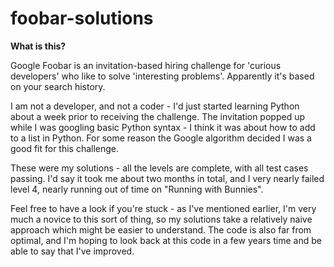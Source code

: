 # foobar-solutions

**What is this?**

Google Foobar is an invitation-based hiring challenge for 'curious developers' who like to solve 'interesting problems'. Apparently it's based on your search history.

I am not a developer, and not a coder - I'd just started learning Python about a week prior to receiving the challenge. The invitation popped up while I was googling basic Python syntax - I think it was about how to add to a list in Python. For some reason the Google algorithm decided I was a good fit for this challenge. 

These were my solutions - all the levels are complete, with all test cases passing. I'd say it took me about two months in total, and I very nearly failed level 4, nearly running out of time on "Running with Bunnies".

Feel free to have a look if you're stuck - as I've mentioned earlier, I'm very much a novice to this sort of thing, so my solutions take a relatively naive approach which might be easier to understand. The code is also far from optimal, and I'm hoping to look back at this code in a few years time and be able to say that I've improved.
